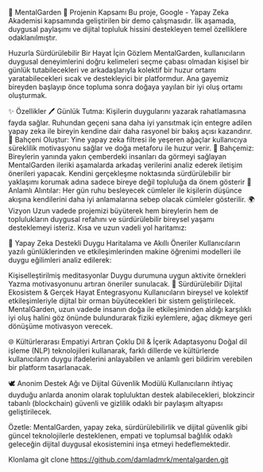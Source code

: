 🌿 MentalGarden
🧩 Projenin Kapsamı
Bu proje, Google - Yapay Zeka Akademisi kapsamında geliştirilen bir demo çalışmasıdır.
İlk aşamada, duygusal paylaşımı ve dijital topluluk hissini destekleyen temel özelliklere odaklanılmıştır.

Huzurla Sürdürülebilir Bir Hayat İçin Gözlem
MentalGarden, kullanıcıların duygusal deneyimlerini doğru kelimeleri seçme çabası olmadan kişisel bir günlük tutabilecekleri ve arkadaşlarıyla kolektif bir huzur ortamı yaratabilecekleri sıcak ve destekleyici bir platformdur. Ana gayemiz bireyden başlayıp önce topluma sonra doğaya yayılan bir iyi oluş ortamı oluşturmak.

✨ Özellikler
🖊️ Günlük Tutma: Kişilerin duygularını yazarak rahatlamasına fayda sağlar. Ruhundan geçeni sana daha iyi yansıtmak için entegre adilen yapay zeka ile bireyin kendine dair daha rasyonel bir bakış açısı kazandırır.
🌳 Bahçeni Oluştur: Yine yapay zeka filtresi ile yeşeren ağaçlar kullanıcıya süreklilik motivasyonu sağlar ve doğa metaforu ile huzur verir.
🤝 Bahçemiz: Bireylerin yanında yakın çemberdeki insanları da görmeyi sağlayan MentalGarden ileriki aşamalarda arkadaş verilerini analiz ederek iletişim önerileri yapacak. Kendini gerçekleşme noktasında sürdürülebilir bir yaklaşımı korumak adına sadece bireye değil topluluğa da önem gösterir
💬 Anlamlı Alıntılar: Her gün ruhu besleyecek cümleler ile kişilerin düşünce akışına kendilerini daha iyi anlamalarına sebep olacak cümleler gösterilir.
🌍 Vizyon
Uzun vadede projemizi büyüterek hem bireylerin hem de toplulukların duygusal refahını ve sürdürülebilir bireysel yaşamı desteklemeyi isteriz.
Kısa ve uzun vadeli yol haritamız:

🤖 Yapay Zeka Destekli Duygu Haritalama ve Akıllı Öneriler
Kullanıcıların yazılı günlüklerinden ve etkileşimlerinden makine öğrenimi modelleri ile duygu eğilimleri analiz edilerek:

Kişiselleştirilmiş meditasyonlar
Duygu durumuna uygun aktivite örnekleri
Yazma motivasyonunu artıran öneriler sunulacak.
🌱 Sürdürülebilir Dijital Ekosistem & Gerçek Hayat Entegrasyonu
Kullanıcıların bireysel ve kolektif etkileşimleriyle dijital bir orman büyütecekleri bir sistem geliştirilecek.
MentalGarden, uzun vadede insanın doğa ile etkileşiminden aldığı karşılıklı iyi oluş halini göz önünde bulundurarak fiziki eylemlere, ağaç dikmeye geri dönüşüme motivasyon verecek.

🌐 Kültürlerarası Empatiyi Artıran Çoklu Dil & İçerik Adaptasyonu
Doğal dil işleme (NLP) teknolojileri kullanarak, farklı dillerde ve kültürlerde kullanıcıların duygu ifadelerini anlayabilen ve anlamlı geri bildirim verebilen bir platform tasarlanacak.

🕊️ Anonim Destek Ağı ve Dijital Güvenlik Modülü
Kullanıcıların ihtiyaç duyduğu anlarda anonim olarak topluluktan destek alabilecekleri, blokzincir tabanlı (blockchain) güvenli ve gizlilik odaklı bir paylaşım altyapısı geliştirilecek.

Özetle:
MentalGarden, yapay zeka, sürdürülebilirlik ve dijital güvenlik gibi güncel teknolojilerle desteklenen, empati ve toplumsal bağlılık odaklı geleceğin dijital duygusal ekosistemini inşa etmeyi hedeflemektedir.

Klonlama
git clone https://github.com/damladmrk/mentalgarden.git
